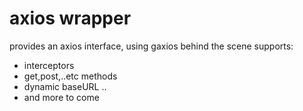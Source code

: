 # axios wrapper

provides an axios interface, using gaxios behind the scene
supports:
* interceptors
* get,post,..etc methods
* dynamic baseURL ..
* and more to come